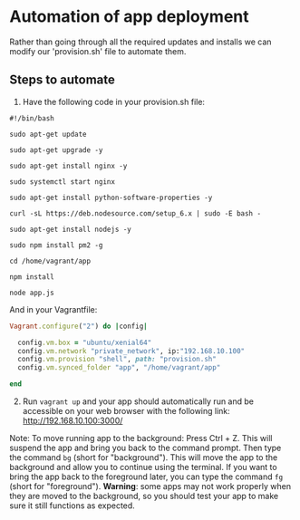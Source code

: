 # Automation of app deployment

Rather than going through all the required updates and installs we can modify our 'provision.sh' file to automate them.

## Steps to automate

1. Have the following code in your provision.sh file:
```shell
#!/bin/bash

sudo apt-get update

sudo apt-get upgrade -y

sudo apt-get install nginx -y

sudo systemctl start nginx

sudo apt-get install python-software-properties -y

curl -sL https://deb.nodesource.com/setup_6.x | sudo -E bash -

sudo apt-get install nodejs -y

sudo npm install pm2 -g

cd /home/vagrant/app

npm install

node app.js
```

And in your Vagrantfile:
```ruby
Vagrant.configure("2") do |config|

  config.vm.box = "ubuntu/xenial64"
  config.vm.network "private_network", ip:"192.168.10.100"
  config.vm.provision "shell", path: "provision.sh"
  config.vm.synced_folder "app", "/home/vagrant/app"

end
```

2. Run `vagrant up` and your app should automatically run and be accessible on your web browser with the following link: http://192.168.10.100:3000/

Note: To move running app to the background: Press Ctrl + Z. This will suspend the app and bring you back to the command prompt. Then type the command `bg` (short for "background"). This will move the app to the background and allow you to continue using the terminal. If you want to bring the app back to the foreground later, you can type the command `fg` (short for "foreground"). **Warning**: some apps may not work properly when they are moved to the background, so you should test your app to make sure it still functions as expected.
